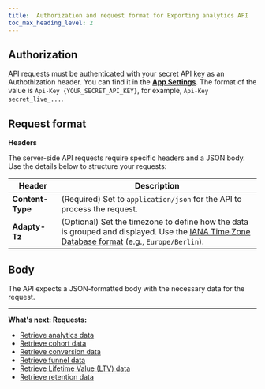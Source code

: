 ```yaml
---
title:  Authorization and request format for Exporting analytics API
toc_max_heading_level: 2
---
```


## Authorization

API requests must be authenticated with your secret API key as an Authothization header. You can find it in the [**App Settings**](https://app.adapty.io/settings/general). The format of the value is `Api-Key {YOUR_SECRET_API_KEY}`, for example, `Api-Key secret_live_...`.

## Request format

**Headers**

The server-side API requests require specific headers and a JSON body. Use the details below to structure your requests:

| **Header**       | **Description**                                              |
| ---------------- | ------------------------------------------------------------ |
| **Content-Type** | (Required) Set to `application/json` for the API to process the request. |
| **Adapty-Tz**    | (Optional) Set the timezone to define how the data is grouped and displayed. Use the [IANA Time Zone Database format](https://en.wikipedia.org/wiki/List_of_tz_database_time_zones) (e.g., `Europe/Berlin`). |

## Body

The API expects a JSON-formatted body with the necessary data for the request.

---

**What's next: Requests:**

- [Retrieve analytics data](client-api-retrieve-analytics-data)
- [Retrieve cohort data](client-api-retrieve-cohort-data)
- [Retrieve conversion data](client-api-retrieve-conversion-data)
- [Retrieve funnel data](client-api-retrieve-funnel-data)
- [Retrieve Lifetime Value (LTV) data](client-api-retrieve-ltv)
- [Retrieve retention data](client-api-retrieve-retention-data)

